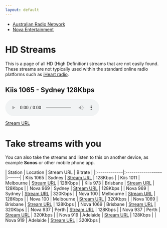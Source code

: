 ```yaml
---
layout: default
---
```


- [Australian Radio Network](./arn.html)
- [Nova Entertainment](./nova.html)

# HD Streams

<!--Simplest syntax-->
This is a page of all HD (High Definition) streams that are not easily found. These streams are not typically used within the standard online radio platforms such as [iHeart radio](https://www.iheart.com/).

## Kiis 1065 - Sydney 128Kbps

<!--Simplest syntax-->
<audio src="https://playerservices.streamtheworld.com/api/livestream-redirect/ARN_KIIS1065_SC" type="audio/mpeg" controls>
  I'm sorry. You're browser doesn't support HTML5 <code>audio</code>.
</audio>

[Stream URL](https://playerservices.streamtheworld.com/api/livestream-redirect/ARN_KIIS1065_SC)





# Take streams with you

You can also take the streams and listen to this on another device, as example **Sonos** or other mobile phone app. 

| Station | Location | Stream URL | Bitrate |
|:-------------|:------------------|:------|
| Kiis 1065 | Sydney | [Stream URL](https://playerservices.streamtheworld.com/api/livestream-redirect/ARN_KIIS1065_SC) | 128Kbps |
| Kiis 1011 | Melbourne   | [Stream URL](https://playerservices.streamtheworld.com/api/livestream-redirect/ARN_KIIS1011_SC) | 128Kbps |
| Kiis 973 | Brisbane | [Stream URL](https://playerservices.streamtheworld.com/api/livestream-redirect/ARN_973FM_SC) | 128Kbps |
| Nova 969 | Sydney | [Stream URL](https://playerservices.streamtheworld.com/api/livestream-redirect/NOVA_969_AAC128_SC) | 128Kbps |
| Nova 969 | Sydney | [Stream URL](https://playerservices.streamtheworld.com/api/livestream-redirect/NOVA_969_AAC320_SC) | 320Kbps |
| Nova 100 | Melbourne | [Stream URL](https://playerservices.streamtheworld.com/api/livestream-redirect/NOVA_100_AAC128_SC) | 128Kbps |
| Nova 100 | Melbourne | [Stream URL](https://playerservices.streamtheworld.com/api/livestream-redirect/NOVA_100_AAC320_SC) | 320Kbps |
| Nova 1069 | Brisbane | [Stream URL](https://playerservices.streamtheworld.com/api/livestream-redirect/NOVA_1069_AAC128_SC) | 128Kbps |
| Nova 1069 | Brisbane | [Stream URL](https://playerservices.streamtheworld.com/api/livestream-redirect/NOVA_1069_AAC320_SC) | 320Kbps |
| Nova 937 | Perth | [Stream URL](https://playerservices.streamtheworld.com/api/livestream-redirect/NOVA_937_AAC128_SC) | 128Kbps |
| Nova 937 | Perth | [Stream URL](https://playerservices.streamtheworld.com/api/livestream-redirect/NOVA_937_AAC320_SC) | 320Kbps |
| Nova 919 | Adelaide | [Stream URL](https://playerservices.streamtheworld.com/api/livestream-redirect/NOVA_919_AAC128_SC) | 128Kbps |
| Nova 919 | Adelaide | [Stream URL](https://playerservices.streamtheworld.com/api/livestream-redirect/NOVA_919_AAC320_SC) | 320Kbps |
